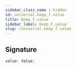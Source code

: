```yaml
---
sidebar_class_name : hidden
id: universal.keep_f.value
title: Keep_F.value
sidebar_label: Keep_F.value
slug: /universal.keep_f.value
---
```






## Signature

```typescript
value: Value;
```
